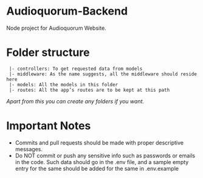 # Audioquorum-Backend
Node project for Audioquorum Website.

# Folder structure
```
 |- controllers: To get requested data from models
 |- middleware: As the name suggests, all the middleware should reside here
 |- models: All the models in this folder
 |- routes: All the app’s routes are to be kept at this path
```

_Apart from this you can create any folders if you want._

# Important Notes
- Commits and pull requests should be made with proper descriptive messages.
- Do NOT commit or push any sensitive info such as passwords or emails in the code. Such data should go in the .env file, and a sample empty entry for the same should be added for the same in .env.example